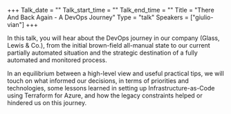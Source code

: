 +++
Talk_date = ""
Talk_start_time = ""
Talk_end_time = ""
Title = "There And Back Again - A DevOps Journey"
Type = "talk"
Speakers = ["giulio-vian"]
+++

In this talk, you will hear about the DevOps journey in our company (Glass, Lewis & Co.), from the initial brown-field all-manual state to our current partially automated situation and the strategic destination of a fully automated and monitored process.

In an equilibrium between a high-level view and useful practical tips, we will touch on what informed our decisions, in terms of priorities and technologies, some lessons learned in setting up Infrastructure-as-Code using Terraform for Azure, and how the legacy constraints helped or hindered us on this journey. 
